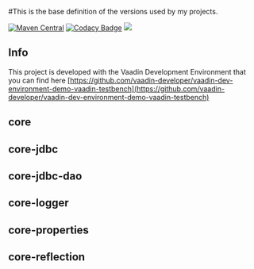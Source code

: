 #This is the base definition of the versions used by my projects.

[![Maven Central](https://maven-badges.herokuapp.com/maven-central/org.rapidpm/rapidpm-dependencies/badge.svg)](https://maven-badges.herokuapp.com/maven-central/org.rapidpm/rapidpm-dependencies)
[![Codacy Badge](https://api.codacy.com/project/badge/Grade/c1133e6bd62d49d39c79c5b58d31c661)](https://app.codacy.com/app/sven-ruppert/rapidpm-dependencies?utm_source=github.com&utm_medium=referral&utm_content=RapidPM/rapidpm-dependencies&utm_campaign=badger)
[![](http://drone.rapidpm.org:8000/api/badges/RapidPM/rapidpm-dependencies/status.svg?branch=develop)](http://drone.rapidpm.org:8000/api/badges/RapidPM/rapidpm-dependencies/status.svg?branch=develop)


## Info
This project is developed with the Vaadin Development Environment
that you can find here [https://github.com/vaadin-developer/vaadin-dev-environment-demo-vaadin-testbench](https://github.com/vaadin-developer/vaadin-dev-environment-demo-vaadin-testbench)

## core

## core-jdbc

## core-jdbc-dao

## core-logger

## core-properties

## core-reflection

